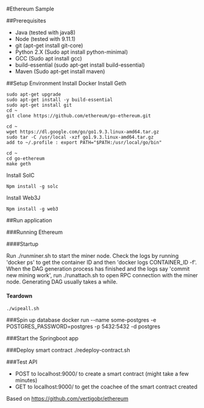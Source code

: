 #Ethereum Sample


##Prerequisites
- Java (tested with java8)
- Node (tested with 9.11.1)
- git (apt-get install git-core)
- Python 2.X (Sudo apt install python-minimal)
- GCC (Sudo apt install gcc)
- build-essential (sudo apt-get install build-essential)
- Maven (Sudo apt-get install maven)

##Setup Environment
Install Docker
Install Geth

```sudo apt-get update
sudo apt-get upgrade
sudo apt-get install -y build-essential
sudo apt-get install git
cd ~
git clone https://github.com/ethereum/go-ethereum.git

cd ~
wget https://dl.google.com/go/go1.9.3.linux-amd64.tar.gz
sudo tar -C /usr/local -xzf go1.9.3.linux-amd64.tar.gz
add to ~/.profile : export PATH="$PATH:/usr/local/go/bin"

cd ~
cd go-ethereum
make geth
```

Install SolC
```aidl
Npm install -g solc
```

Install Web3J
```aidl
Npm install -g web3
```

##Run application

###Running Ethereum

####Startup 

Run ./runminer.sh to start the miner node. Check the logs by running 'docker ps' to get the container ID and then 'docker logs CONTAINER_ID -f'. 
When the DAG generation process has finished and the logs say 'commit new mining work', run ./runattach.sh to open RPC connection with the miner node.
Generating DAG usually takes a while. 

#### Teardown
```
./wipeall.sh
```

###Spin up database
docker run --name some-postgres -e POSTGRES_PASSWORD=postgres -p 5432:5432 -d postgres


###Start the Springboot app

###Deploy smart contract
./redeploy-contract.sh

###Test API
- POST to localhost:9000/ to create a smart contract (might take a few minutes)
- GET to localhost:9000/ to get the coachee of the smart contract created


Based on https://github.com/vertigobr/ethereum
